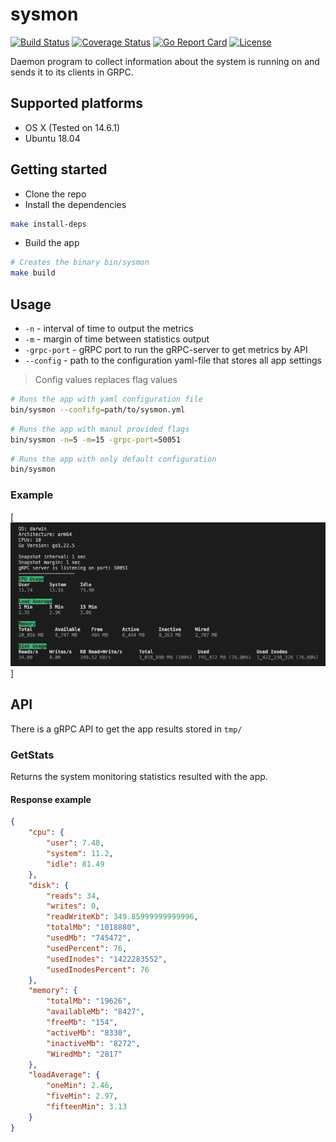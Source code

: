 # sysmon

[![Build Status](https://github.com/sitnikovik/sysmon/actions/workflows/go.yml/badge.svg)](https://github.com/sitnikovik/sysmon/actions)
[![Coverage Status](https://coveralls.io/repos/github/sitnikovik/sysmon/badge.svg?branch=master)](https://coveralls.io/github/sitnikovik/sysmon?branch=master)
[![Go Report Card](https://goreportcard.com/badge/github.com/sitnikovik/sysmon)](https://goreportcard.com/report/github.com/sitnikovik/sysmon)
[![License](https://img.shields.io/github/license/sitnikovik/sysmon)](https://github.com/sitnikovik/sysmon/blob/master/LICENSE)

Daemon program to collect information about the system is running on and sends it to its clients in GRPC.

## Supported platforms

- OS X (Tested on 14.6.1)
- Ubuntu 18.04

## Getting started

- Clone the repo
- Install the dependencies

```sh
make install-deps 
```

- Build the app

```sh
# Creates the binary bin/sysmon
make build
```

## Usage

- `-n` - interval of time to output the metrics
- `-m` - margin of time between statistics output
- `-grpc-port` - gRPC port to run the gRPC-server to get metrics by API
- `--config` - path to the configuration yaml-file that stores all app settings

> Config values replaces flag values

```sh
# Runs the app with yaml configuration file
bin/sysmon --confifg=path/to/sysmon.yml
```

```sh
# Runs the app with manul provided flags
bin/sysmon -n=5 -m=15 -grpc-port=50051
```

```sh
# Runs the app with only default configuration
bin/sysmon
```

### Example

[![Output example](output_example.png)]


## API

There is a gRPC API to get the app results stored in `tmp/`

### GetStats

Returns the system monitoring statistics resulted with the app.

#### Response example

```json
{
    "cpu": {
        "user": 7.48,
        "system": 11.2,
        "idle": 81.49
    },
    "disk": {
        "reads": 34,
        "writes": 0,
        "readWriteKb": 349.85999999999996,
        "totalMb": "1018880",
        "usedMb": "745472",
        "usedPercent": 76,
        "usedInodes": "1422283552",
        "usedInodesPercent": 76
    },
    "memory": {
        "totalMb": "19626",
        "availableMb": "8427",
        "freeMb": "154",
        "activeMb": "8330",
        "inactiveMb": "8272",
        "WiredMb": "2817"
    },
    "loadAverage": {
        "oneMin": 2.46,
        "fiveMin": 2.97,
        "fifteenMin": 3.13
    }
}
```
